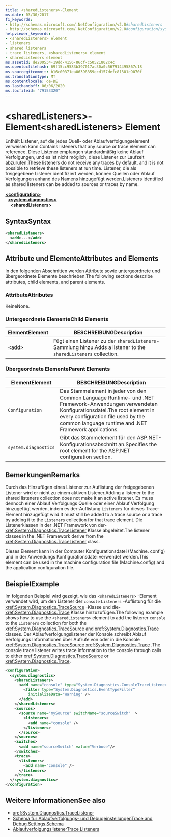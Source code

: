 ```yaml
---
title: <sharedListeners>-Element
ms.date: 03/30/2017
f1_keywords:
- http://schemas.microsoft.com/.NetConfiguration/v2.0#sharedListeners
- http://schemas.microsoft.com/.NetConfiguration/v2.0#configuration/system.diagnostics/sharedListeners
helpviewer_keywords:
- <sharedListeners> element
- listeners
- shared listeners
- trace listeners, <sharedListeners> element
- sharedListeners element
ms.assetid: de200534-19dd-4156-86cf-c50521802c4c
ms.openlocfilehash: 69f15cc9583b397017ac30a0c567914495867c18
ms.sourcegitcommit: b16c00371ea06398859ecd157defc81301c9070f
ms.translationtype: MT
ms.contentlocale: de-DE
ms.lasthandoff: 06/06/2020
ms.locfileid: "79153320"
---
```

# <a name="sharedlisteners-element"></a><span data-ttu-id="fe0a9-102">\<sharedListeners>-Element</span><span class="sxs-lookup"><span data-stu-id="fe0a9-102">\<sharedListeners> Element</span></span>
<span data-ttu-id="fe0a9-103">Enthält Listener, auf die jedes Quell- oder Ablaufverfolgungselement verweisen kann.</span><span class="sxs-lookup"><span data-stu-id="fe0a9-103">Contains listeners that any source or trace element can reference.</span></span>  <span data-ttu-id="fe0a9-104">Diese Listener empfangen standardmäßig keine Ablauf Verfolgungen, und es ist nicht möglich, diese Listener zur Laufzeit abzurufen.</span><span class="sxs-lookup"><span data-stu-id="fe0a9-104">These listeners do not receive any traces by default, and it is not possible to retrieve these listeners at run time.</span></span> <span data-ttu-id="fe0a9-105">Listener, die als freigegebene Listener identifiziert werden, können Quellen oder Ablauf Verfolgungen anhand des Namens hinzugefügt werden.</span><span class="sxs-lookup"><span data-stu-id="fe0a9-105">Listeners identified as shared listeners can be added to sources or traces by name.</span></span>  
  
[**\<configuration>**](../configuration-element.md)  
&nbsp;&nbsp;[**\<system.diagnostics>**](system-diagnostics-element.md)  
&nbsp;&nbsp;&nbsp;&nbsp;**\<sharedListeners>**  
  
## <a name="syntax"></a><span data-ttu-id="fe0a9-106">Syntax</span><span class="sxs-lookup"><span data-stu-id="fe0a9-106">Syntax</span></span>  
  
```xml  
<sharedListeners>
  <add>...</add>  
</sharedListeners>  
```  
  
## <a name="attributes-and-elements"></a><span data-ttu-id="fe0a9-107">Attribute und Elemente</span><span class="sxs-lookup"><span data-stu-id="fe0a9-107">Attributes and Elements</span></span>  
 <span data-ttu-id="fe0a9-108">In den folgenden Abschnitten werden Attribute sowie untergeordnete und übergeordnete Elemente beschrieben.</span><span class="sxs-lookup"><span data-stu-id="fe0a9-108">The following sections describe attributes, child elements, and parent elements.</span></span>  
  
### <a name="attributes"></a><span data-ttu-id="fe0a9-109">Attribute</span><span class="sxs-lookup"><span data-stu-id="fe0a9-109">Attributes</span></span>  
 <span data-ttu-id="fe0a9-110">Keine</span><span class="sxs-lookup"><span data-stu-id="fe0a9-110">None.</span></span>  
  
### <a name="child-elements"></a><span data-ttu-id="fe0a9-111">Untergeordnete Elemente</span><span class="sxs-lookup"><span data-stu-id="fe0a9-111">Child Elements</span></span>  
  
|<span data-ttu-id="fe0a9-112">Element</span><span class="sxs-lookup"><span data-stu-id="fe0a9-112">Element</span></span>|<span data-ttu-id="fe0a9-113">BESCHREIBUNG</span><span class="sxs-lookup"><span data-stu-id="fe0a9-113">Description</span></span>|  
|-------------|-----------------|  
|[\<add>](add-element-for-listeners-for-trace.md)|<span data-ttu-id="fe0a9-114">Fügt einen Listener zu der `sharedListeners`-Sammlung hinzu.</span><span class="sxs-lookup"><span data-stu-id="fe0a9-114">Adds a listener to the `sharedListeners` collection.</span></span>|  
  
### <a name="parent-elements"></a><span data-ttu-id="fe0a9-115">Übergeordnete Elemente</span><span class="sxs-lookup"><span data-stu-id="fe0a9-115">Parent Elements</span></span>  
  
|<span data-ttu-id="fe0a9-116">Element</span><span class="sxs-lookup"><span data-stu-id="fe0a9-116">Element</span></span>|<span data-ttu-id="fe0a9-117">BESCHREIBUNG</span><span class="sxs-lookup"><span data-stu-id="fe0a9-117">Description</span></span>|  
|-------------|-----------------|  
|`Configuration`|<span data-ttu-id="fe0a9-118">Das Stammelement in jeder von den Common Language Runtime- und .NET Framework-Anwendungen verwendeten Konfigurationsdatei.</span><span class="sxs-lookup"><span data-stu-id="fe0a9-118">The root element in every configuration file used by the common language runtime and .NET Framework applications.</span></span>|  
|`system.diagnostics`|<span data-ttu-id="fe0a9-119">Gibt das Stammelement für den ASP.NET-Konfigurationsabschnitt an.</span><span class="sxs-lookup"><span data-stu-id="fe0a9-119">Specifies the root element for the ASP.NET configuration section.</span></span>|  
  
## <a name="remarks"></a><span data-ttu-id="fe0a9-120">Bemerkungen</span><span class="sxs-lookup"><span data-stu-id="fe0a9-120">Remarks</span></span>  
 <span data-ttu-id="fe0a9-121">Durch das Hinzufügen eines Listener zur Auflistung der freigegebenen Listener wird er nicht zu einem aktiven Listener.</span><span class="sxs-lookup"><span data-stu-id="fe0a9-121">Adding a listener to the shared listeners collection does not make it an active listener.</span></span> <span data-ttu-id="fe0a9-122">Es muss dennoch einer Ablauf Verfolgungs Quelle oder einer Ablauf Verfolgung hinzugefügt werden, indem es der-Auflistung `Listeners` für dieses Trace-Element hinzugefügt wird.</span><span class="sxs-lookup"><span data-stu-id="fe0a9-122">It must still be added to a trace source or a trace by adding it to the `Listeners` collection for that trace element.</span></span> <span data-ttu-id="fe0a9-123">Die Listenerklassen in der .NET Framework von der- <xref:System.Diagnostics.TraceListener> Klasse abgeleitet.</span><span class="sxs-lookup"><span data-stu-id="fe0a9-123">The listener classes in the .NET Framework derive from the <xref:System.Diagnostics.TraceListener> class.</span></span>  
  
 <span data-ttu-id="fe0a9-124">Dieses Element kann in der Computer Konfigurationsdatei (Machine. config) und in der Anwendungs Konfigurationsdatei verwendet werden.</span><span class="sxs-lookup"><span data-stu-id="fe0a9-124">This element can be used in the machine configuration file (Machine.config) and the application configuration file.</span></span>  
  
## <a name="example"></a><span data-ttu-id="fe0a9-125">Beispiel</span><span class="sxs-lookup"><span data-stu-id="fe0a9-125">Example</span></span>  
 <span data-ttu-id="fe0a9-126">Im folgenden Beispiel wird gezeigt, wie das `<sharedListeners>` -Element verwendet wird, um den Listener der `console` `Listeners` -Auflistung für die <xref:System.Diagnostics.TraceSource> -Klasse und die- <xref:System.Diagnostics.Trace> Klasse hinzuzufügen.</span><span class="sxs-lookup"><span data-stu-id="fe0a9-126">The following example shows how to use the `<sharedListeners>` element to add the listener `console` to the `Listeners` collection for both the <xref:System.Diagnostics.TraceSource> and <xref:System.Diagnostics.Trace> classes.</span></span> <span data-ttu-id="fe0a9-127">Der Ablaufverfolgungslistener der Konsole schreibt Ablauf Verfolgungs Informationen über Aufrufe von oder in die Konsole <xref:System.Diagnostics.TraceSource> <xref:System.Diagnostics.Trace> .</span><span class="sxs-lookup"><span data-stu-id="fe0a9-127">The console trace listener writes trace information to the console through calls to either <xref:System.Diagnostics.TraceSource> or <xref:System.Diagnostics.Trace>.</span></span>  
  
```xml  
<configuration>  
  <system.diagnostics>  
    <sharedListeners>  
      <add name="console" type="System.Diagnostics.ConsoleTraceListener" >  
        <filter type="System.Diagnostics.EventTypeFilter"  
          initializeData="Warning" />  
      </add>  
    </sharedListeners>  
    <sources>  
      <source name="mySource" switchName="sourceSwitch"  >  
        <listeners>  
          <add name="console" />  
        </listeners>  
      </source>  
    </sources>  
    <switches>  
      <add name="sourceSwitch" value="Verbose"/>  
    </switches>  
    <trace>  
      <listeners>  
        <add name="console" />  
      </listeners>  
    </trace>  
  </system.diagnostics>  
</configuration>
```  
  
## <a name="see-also"></a><span data-ttu-id="fe0a9-128">Weitere Informationen</span><span class="sxs-lookup"><span data-stu-id="fe0a9-128">See also</span></span>

- <xref:System.Diagnostics.TraceListener>
- [<span data-ttu-id="fe0a9-129">Schema für Ablaufverfolgungs- und Debugeinstellungen</span><span class="sxs-lookup"><span data-stu-id="fe0a9-129">Trace and Debug Settings Schema</span></span>](index.md)
- [<span data-ttu-id="fe0a9-130">Ablaufverfolgungslistener</span><span class="sxs-lookup"><span data-stu-id="fe0a9-130">Trace Listeners</span></span>](../../../debug-trace-profile/trace-listeners.md)
